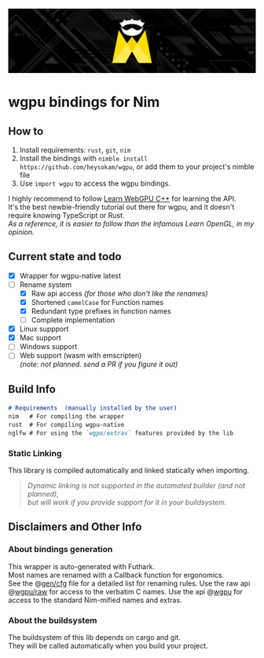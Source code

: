 ![wgpu](./doc/res/gh_banner.png)
# wgpu bindings for Nim
## How to
1. Install requirements: `rust`, `git`, `nim`  
2. Install the bindings with `nimble install https://github.com/heysokam/wgpu`, or add them to your project's nimble file  
3. Use `import wgpu` to access the wgpu bindings.  

I highly recommend to follow [Learn WebGPU C++](https://eliemichel.github.io/LearnWebGPU/) for learning the API.  
It's the best newbie-friendly tutorial out there for wgpu, and it doesn't require knowing TypeScript or Rust.  
_As a reference, it is easier to follow than the infamous Learn OpenGL, in my opinion._  

## Current state and todo
- [x] Wrapper for wgpu-native latest
- [ ] Rename system
  - [x] Raw api access  _(for those who don't like the renames)_
  - [x] Shortened `camelCase` for Function names
  - [x] Redundant type prefixes in function names
  - [ ] Complete implementation
- [x] Linux suppport
- [x] Mac support
- [ ] Windows support
- [ ] Web support (wasm with emscripten)  
      _(note: not planned. send a PR if you figure it out)_

## Build Info
```md
# Requirements  (manually installed by the user)
nim   # For compiling the wrapper
rust  # For compiling wgpu-native
nglfw # For using the `wgpu/extras` features provided by the lib
```

### Static Linking
This library is compiled automatically and linked statically when importing.  
> _Dynamic linking is not supported in the automated builder (and not planned),_  
> _but will work if you provide support for it in your buildsystem._  


## Disclaimers and Other Info
### About bindings generation
This wrapper is auto-generated with Futhark.  
Most names are renamed with a Callback function for ergonomics.  
See the @[gen/cfg](./gen/cfg.nim) file for a detailed list for renaming rules.
Use the raw api @[wgpu/raw](./src/wgpu/raw.nim) for access to the verbatim C names.
Use the api @[wgpu](./src/wgpu.nim) for access to the standard Nim-mified names and extras.

### About the buildsystem
The buildsystem of this lib depends on cargo and git.  
They will be called automatically when you build your project.  
